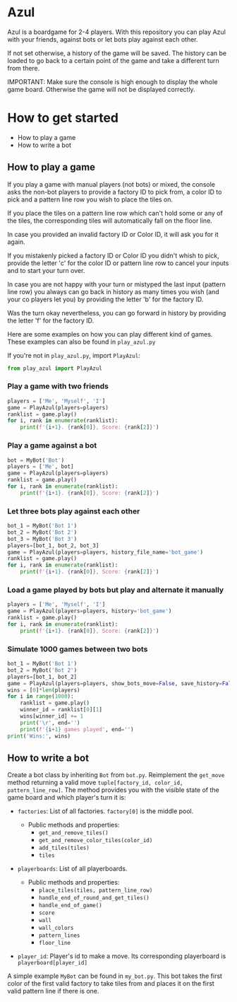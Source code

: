 # Azul
Azul is a boardgame for 2-4 players. With this repository you can play Azul with your friends, against bots or let bots play against each other.

If not set otherwise, a history of the game will be saved. The history can be loaded to go back to a certain point of the game and take a different turn from there.

IMPORTANT: Make sure the console is high enough to display the whole game board. Otherwise the game will not be displayed correctly.

# How to get started
- How to play a game
- How to write a bot

## How to play a game
If you play a game with manual players (not bots) or mixed, the console asks the non-bot players to provide a factory ID to pick from, a color ID to pick and a pattern line row you wish to place the tiles on.

If you place the tiles on a pattern line row which can't hold some or any of the tiles, the corresponding tiles will automatically fall on the floor line.

In case you provided an invalid factory ID or Color ID, it will ask you for it again.

If you mistakenly picked a factory ID or Color ID you didn't whish to pick, provide the letter 'c' for the color ID or pattern line row to cancel your inputs and to start your turn over.

In case you are not happy with your turn or mistyped the last input (pattern line row) you always can go back in history as many times you wish (and your co players let you) by providing the letter 'b' for the factory ID.

Was the turn okay nevertheless, you can go forward in history by providing the letter 'f' for the factory ID.

Here are some examples on how you can play different kind of games. These examples can also be found in ``play_azul.py``

If you're not in ``play_azul.py``, import ``PlayAzul``:
```python
from play_azul import PlayAzul
```

### Play a game with two friends
```python
players = ['Me', 'Myself', 'I']
game = PlayAzul(players=players)
ranklist = game.play()
for i, rank in enumerate(ranklist):
    print(f'{i+1}. {rank[0]}, Score: {rank[2]}')
```

### Play a game against a bot
```python
bot = MyBot('Bot')
players = ['Me', bot]
game = PlayAzul(players=players)
ranklist = game.play()
for i, rank in enumerate(ranklist):
    print(f'{i+1}. {rank[0]}, Score: {rank[2]}')
```

### Let three bots play against each other
```python
bot_1 = MyBot('Bot 1')
bot_2 = MyBot('Bot 2')
bot_3 = MyBot('Bot 3')
players=[bot_1, bot_2, bot_3]
game = PlayAzul(players=players, history_file_name='bot_game')
ranklist = game.play()
for i, rank in enumerate(ranklist):
    print(f'{i+1}. {rank[0]}, Score: {rank[2]}')
```

### Load a game played by bots but play and alternate it manually
```python
players = ['Me', 'Myself', 'I']
game = PlayAzul(players=players, history='bot_game')
ranklist = game.play()
for i, rank in enumerate(ranklist):
    print(f'{i+1}. {rank[0]}, Score: {rank[2]}')
```

### Simulate 1000 games between two bots
```python
bot_1 = MyBot('Bot 1')
bot_2 = MyBot('Bot 2')
players=[bot_1, bot_2]
game = PlayAzul(players=players, show_bots_move=False, save_history=False)
wins = [0]*len(players)
for i in range(1000):
    ranklist = game.play()
    winner_id = ranklist[0][1]
    wins[winner_id] += 1
    print('\r', end='')
    print(f'{i+1} games played', end='')
print('Wins:', wins)
```

## How to write a bot
Create a bot class by inheriting ``Bot`` from ``bot.py``. Reimplement the ``get_move`` method returning a valid move ``tuple[factory_id, color_id, pattern_line_row]``. The method provides you with the visible state of the game board and which player's turn it is:

- ``factories``: List of all factories. ``factory[0]`` is the middle pool. 
  - Public methods and properties:
    - ``get_and_remove_tiles()``
    - ``get_and_remove_color_tiles(color_id)``
    - ``add_tiles(tiles)``
    - ``tiles``
  
- ``playerboards``: List of all playerboards.
  - Public methods and properties:
    - ``place_tiles(tiles, pattern_line_row)``
    - ``handle_end_of_round_and_get_tiles()``
    - ``handle_end_of_game()``
    - ``score``
    - ``wall``
    - ``wall_colors``
    - ``pattern_lines``
    - ``floor_line``
- ``player_id``: Player's id to make a move. Its corresponding playerboard is ``playerboard[player_id]``

A simple example ``MyBot`` can be found in ``my_bot.py``. This bot takes the first color of the first valid factory to take tiles from and places it on the first valid pattern line if there is one.